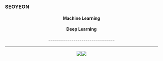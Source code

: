 ### SEOYEON 


<div align="center">
 
 <h4>Machine Learning</h4><h4>Deep Learning</h4>
 ----------------------------------

 
 <hr/>
 
 
  <img src="https://img.shields.io/badge/Python-3776AB?style=flat&logo=Python&logoColor=white"/><img src="https://img.shields.io/badge/HTML5-E34F26?style=flat&logo=HTML5&logoColor=white"/>
</div>













